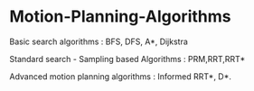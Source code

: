 # Motion-Planning-Algorithms
Basic search algorithms : BFS, DFS, A*, Dijkstra

Standard search - Sampling based Algorithms : PRM,RRT,RRT*

Advanced motion planning algorithms : Informed RRT*, D*.
